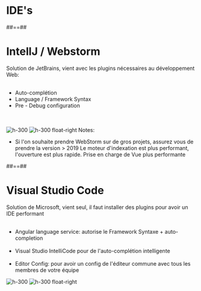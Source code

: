 <!-- .slide: class=" transition-bg-sfeir-2" -->

# IDE's

##==##

<!-- .slide -->

# IntellJ / Webstorm

Solution de JetBrains, vient avec les plugins nécessaires au développement Web:<br><br>

-   Auto-complétion<br>
-   Language / Framework Syntax<br>
-   Pre - Debug configuration<br>
    <br><br>

![h-300](assets/images/school/basics/WebStorm_logo.png)
![h-300 float-right](assets/images/school/basics/IntelliJ_IDEA_Logo.png)
Notes:

-   Si l'on souhaite prendre WebStorm sur de gros projets, assurez vous de prendre la version > 2019
    Le moteur d'indexation est plus performant, l'ouverture est plus rapide. Prise en charge de Vue plus performante

##==##

<!-- .slide -->

# Visual Studio Code

Solution de Microsoft, vient seul, il faut installer des plugins pour avoir un IDE performant<br><br>

-   Angular language service: autorise le Framework Syntaxe + auto-completion<br><br>
-   Visual Studio IntelliCode pour de l'auto-complétion intelligente<br><br>
-   Editor Config: pour avoir un config de l'éditeur commune avec tous les membres de votre équipe

![h-300](assets/images/school/basics/vscode.svg)
![h-300 float-right](assets/images/school/basics/editor_config.png)
